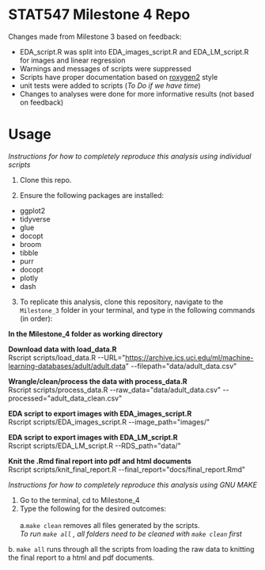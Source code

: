 STAT547 Milestone 4 Repo
===================
Changes made from Milestone 3 based on feedback:
* EDA_script.R was split into EDA_images_script.R and EDA_LM_script.R for images and linear regression
* Warnings and messages of scripts were suppressed 
* Scripts have proper documentation based on [roxygen2](https://cran.r-project.org/web/packages/roxygen2/vignettes/roxygen2.html) style 
* unit tests were added to scripts (_To Do if we have time_)
* Changes to analyses were done for more informative results (not based on feedback)




**Usage**
==================
_Instructions for how to completely reproduce this analysis using individual scripts_

1. Clone this repo.

2. Ensure the following packages are installed:

  - ggplot2
  - tidyverse
  - glue
  - docopt
  - broom
  - tibble
  - purr
  - docopt
  - plotly
  - dash


3. To replicate this analysis, clone this repository, navigate to the `Milestone_3` folder in your terminal, and type in the following commands (in order):

**In the Milestone_4 folder as working directory**

 **Download data with load_data.R** \
  Rscript scripts/load_data.R --URL="https://archive.ics.uci.edu/ml/machine-learning-databases/adult/adult.data" --filepath="data/adult_data.csv"
  
  **Wrangle/clean/process the data with process_data.R** \
  Rscript scripts/process_data.R --raw_data="data/adult_data.csv" --processed="adult_data_clean.csv"
  
  **EDA script to export images with EDA_images_script.R** \
  Rscript scripts/EDA_images_script.R --image_path="images/" 
  
  **EDA script to export images with EDA_LM_script.R** \
  Rscript scripts/EDA_LM_script.R --RDS_path="data/" 
  
  **Knit the .Rmd final report into pdf and html documents** \
  Rscript scripts/knit_final_report.R --final_report="docs/final_report.Rmd"
  
_Instructions for how to completely reproduce this analysis using GNU MAKE_
1. Go to the terminal, cd to Milestone_4 
2. Type the following for the desired outcomes: \
\
a.`make clean` removes all files generated by the scripts.\
 _To run `make all` , all folders need to be cleaned with `make clean` first_

b. `make all` runs through all the scripts from loading the raw data to knitting the final report to a html and pdf documents.

